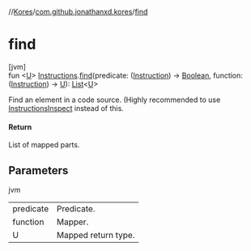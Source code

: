 //[Kores](../../index.md)/[com.github.jonathanxd.kores](index.md)/[find](find.md)

# find

[jvm]\
fun <[U](find.md)> [Instructions](-instructions/index.md).[find](find.md)(predicate: ([Instruction](-instruction/index.md)) -> [Boolean](https://kotlinlang.org/api/latest/jvm/stdlib/kotlin/-boolean/index.html), function: ([Instruction](-instruction/index.md)) -> [U](find.md)): [List](https://kotlinlang.org/api/latest/jvm/stdlib/kotlin.collections/-list/index.html)<[U](find.md)>

Find an element in a code source. (Highly recommended to use [InstructionsInspect](../com.github.jonathanxd.kores.inspect/-instructions-inspect/index.md) instead of this.

#### Return

List of mapped parts.

## Parameters

jvm

| | |
|---|---|
| predicate | Predicate. |
| function | Mapper. |
| U | Mapped return type. |
